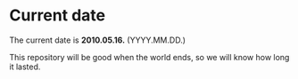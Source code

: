 # Current date

The current date is **2010.05.16.** (YYYY.MM.DD.)

This repository will be good when the world ends, so we will know how long it lasted.
